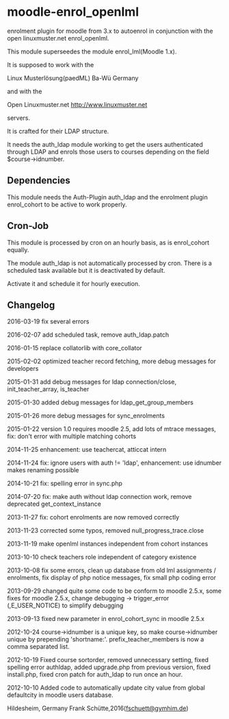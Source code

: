 moodle-enrol_openlml
====================

enrolment plugin for moodle from 3.x to autoenrol in
conjunction with the open linuxmuster.net enrol_openlml.

This module superseedes the module enrol_lml(Moodle 1.x).

It is supposed to work with the

Linux Musterlösung(paedML) Ba-Wü Germany

and with the

Open Linuxmuster.net http://www.linuxmuster.net

servers.

It is crafted for their LDAP structure.

It needs the auth_ldap module working to get the users authenticated
through LDAP and enrols those users to courses depending on the
field $course->idnumber.

Dependencies
------------
This module needs the Auth-Plugin auth_ldap and the enrolment plugin
enrol_cohort to be active to work properly.

Cron-Job
--------
This module is processed by cron on an hourly basis, as is enrol_cohort
equally.

The module auth_ldap is not automatically processed by cron.
There is a scheduled task available but it is deactivated by default.

Activate it and schedule it for hourly execution.

Changelog
---------
2016-03-19 fix several errors

2016-02-07 add scheduled task, remove auth_ldap.patch

2016-01-15 replace collatorlib with core_collator

2015-02-02 optimized teacher record fetching, more debug messages for developers

2015-01-31 add debug messages for ldap connection/close, init_teacher_array, is_teacher

2015-01-30 added debug messages for ldap_get_group_members

2015-01-26 more debug messages for sync_enrolments

2015-01-22 version 1.0 requires moodle 2.5, add lots of mtrace messages, 
fix: don't error with multiple matching cohorts

2014-11-25 enhancement: use teachercat, atticcat intern

2014-11-24 fix: ignore users with auth != 'ldap', 
enhancement: use idnumber makes renaming possible

2014-10-21 fix: spelling error in sync.php

2014-07-20 fix: make auth without ldap connection work, 
remove deprecated get_context_instance

2013-11-27 fix: cohort enrolments are now removed correctly

2013-11-23 corrected some typos, removed null_progress_trace.close

2013-11-19 make openlml instances independent from cohort instances

2013-10-10 check teachers role independent of category existence

2013-10-08 fix some errors, clean up database from old lml assignments / enrolments, 
fix display of php notice messages, fix small php coding error

2013-09-29 changed quite some code to be conform to moodle 2.5.x, some fixes for moodle 2.5.x, 
change debugging -> trigger_error (,E_USER_NOTICE) to simplify debugging

2013-09-13 fixed new parameter in enrol_cohort_sync in moodle 2.5.x

2012-10-24 course->idnumber is a unique key, so make course->idnumber unique by prepending 'shortname:'.
prefix_teacher_members is now a comma separated list.

2012-10-19 Fixed course sortorder, removed unnecessary setting, fixed spelling error authldap,
added upgrade.php from previous version, fixed install.php,
fixed cron patch for auth_ldap to run once an hour.

2012-10-10 Added code to automatically update city value from global defaultcity
in moodle users database.

Hildesheim, Germany
Frank Schütte,2016(fschuett@gymhim.de)
